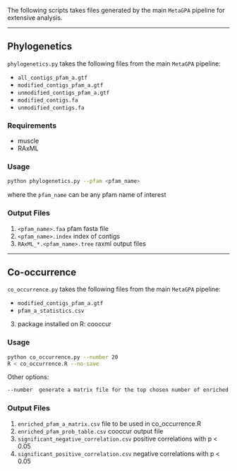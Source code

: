The following scripts takes files generated by the main `MetaGPA` pipeline for extensive analysis.

---

## Phylogenetics

`phylogenetics.py` takes the following files from the main `MetaGPA` pipeline:

- `all_contigs_pfam_a.gtf`
- `modified_contigs_pfam_a.gtf`
- `unmodified_contigs_pfam_a.gtf`
- `modified_contigs.fa`
- `unmodified_contigs.fa`

### Requirements

- muscle
- RAxML

### Usage

```bash
python phylogenetics.py --pfam <pfam_name>
```

where the `pfam_name` can be any pfam name of interest

### Output Files

1. `<pfam_name>.faa` pfam fasta file
2. `<pfam_name>.index` index of contigs
3. `RAxML_*.<pfam_name>.tree` raxml output files

---

## Co-occurrence

`co_occurrence.py` takes the following files from the main `MetaGPA` pipeline:

- `modified_contigs_pfam_a.gtf`
- `pfam_a_statistics.csv`

3. package installed on R:
cooccur
   
### Usage

```bash
python co_occurrence.py --number 20
R < co_occurrence.R --no-save 
```

Other options:

```bash
--number  generate a matrix file for the top chosen number of enriched pfams as listed in the pfam_a_statistics.csv file, int, default 20
```

### Output Files
1. `enriched_pfam_a_matrix.csv` file to be used in co_occurrence.R 
2. `enriched_pfam_prob_table.csv` cooccur output file      
3. `significant_negative_correlation.csv` positive correlations with p < 0.05
4. `significant_positive_correlation.csv` negative correlations with p < 0.05
